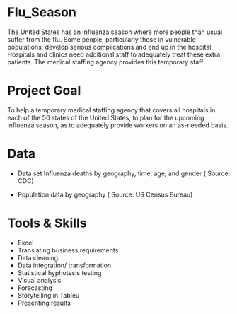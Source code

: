 # Flu_Season
The United States has an influenza season where more people than usual
suffer from the flu. Some people, particularly those in vulnerable populations, develop serious
complications and end up in the hospital. Hospitals and clinics need additional staff to
adequately treat these extra patients. The medical staffing agency provides this temporary
staff.

# Project Goal
To help a temporary medical staffing agency that covers all hospitals in each of the 50 states of the United States, to plan for the upcoming influenza season, as to adequately provide workers on an as-needed basis.

# Data 
- Data set Influenza deaths by geography, time, age, and gender ( Source: CDC)

- Population data by geography ( Source: US Census Bureau)
  

# Tools & Skills  
- Excel
- Translating business requirements
- Data cleaning
- Data integration/ transformation
- Statistical hyphotesis testing
- Visual analysis
- Forecasting
- Storytelling in Tableu 
- Presenting results
